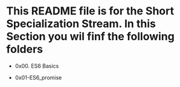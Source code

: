 # This README file is for the Short Specialization Stream. In this Section you wil finf the following folders

* 0x00. ES6 Basics

* 0x01-ES6_promise
